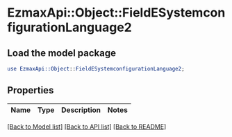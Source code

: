 # EzmaxApi::Object::FieldESystemconfigurationLanguage2

## Load the model package
```perl
use EzmaxApi::Object::FieldESystemconfigurationLanguage2;
```

## Properties
Name | Type | Description | Notes
------------ | ------------- | ------------- | -------------

[[Back to Model list]](../README.md#documentation-for-models) [[Back to API list]](../README.md#documentation-for-api-endpoints) [[Back to README]](../README.md)


